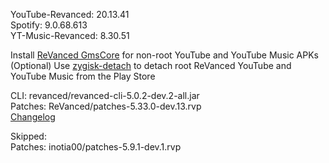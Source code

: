YouTube-Revanced: 20.13.41  
Spotify: 9.0.68.613  
YT-Music-Revanced: 8.30.51  

Install [ReVanced GmsCore](https://github.com/ReVanced/GmsCore/releases/latest) for non-root YouTube and YouTube Music APKs  
(Optional) Use [zygisk-detach](https://github.com/j-hc/zygisk-detach/releases/latest) to detach root ReVanced YouTube and YouTube Music from the Play Store
  
CLI: revanced/revanced-cli-5.0.2-dev.2-all.jar  
Patches: ReVanced/patches-5.33.0-dev.13.rvp  
[Changelog](https://github.com/ReVanced/revanced-patches/releases/tag/v5.33.0-dev.13)  

Skipped:  
Patches: inotia00/patches-5.9.1-dev.1.rvp        
